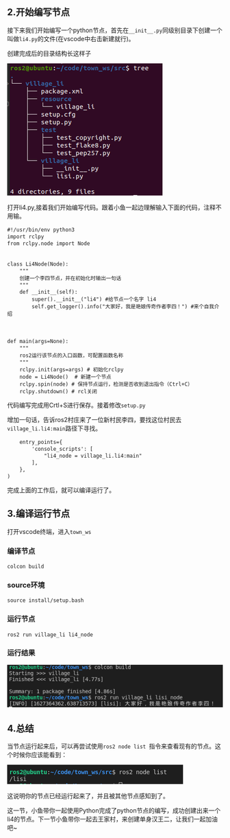 ## 2.开始编写节点

接下来我们开始编写一个python节点，首先在`__init__.py`同级别目录下创建一个叫做`li4.py`的文件(在vscode中右击新建就行)。

创建完成后的目录结构长这样子

![image-20210727125908746](3.5.4使用OOP方法编实现作家李四/imgs/image-20210727125908746.png)

打开li4.py,接着我们开始编写代码。跟着小鱼一起边理解输入下面的代码，注释不用输。

```
#!/usr/bin/env python3
import rclpy
from rclpy.node import Node


class Li4Node(Node):
    """
    创建一个李四节点，并在初始化时输出一句话
    """
    def __init__(self):
        super().__init__("li4") #给节点一个名字 li4
        self.get_logger().info("大家好，我是艳娘传奇作者李四！") #来个自我介绍



def main(args=None):
    """
    ros2运行该节点的入口函数，可配置函数名称
    """
    rclpy.init(args=args) # 初始化rclpy
    node = Li4Node()  # 新建一个节点
    rclpy.spin(node) # 保持节点运行，检测是否收到退出指令（Ctrl+C）
    rclpy.shutdown() # rcl关闭
```



代码编写完成用Crtl+S进行保存。接着修改`setup.py`

增加一句话，告诉ros2村庄来了一位新村民李四，要找这位村民去`village_li.li4:main`路径下寻找。

```
    entry_points={
        'console_scripts': [
            "li4_node = village_li.li4:main"
        ],
    },
)
```



完成上面的工作后，就可以编译运行了。



## 3.编译运行节点

打开vscode终端，进入`town_ws`

### 编译节点

```
colcon build
```

### source环境

```
source install/setup.bash
```

### 运行节点

```
ros2 run village_li li4_node
```

### 运行结果

![image-20210727134002735](3.5.4使用OOP方法编实现作家李四/imgs/image-20210727134002735.png)

## 4.总结

当节点运行起来后，可以再尝试使用`ros2 node list `指令来查看现有的节点。这个时候你应该能看到：

![image-20210727135236470](3.5.4使用OOP方法编实现作家李四/imgs/image-20210727135236470.png)

这说明你的节点已经运行起来了，并且被其他节点感知到了。



这一节，小鱼带你一起使用Python完成了python节点的编写，成功创建出来一个li4的节点。下一节小鱼带你一起去王家村，来创建单身汉王二，让我们一起加油吧~